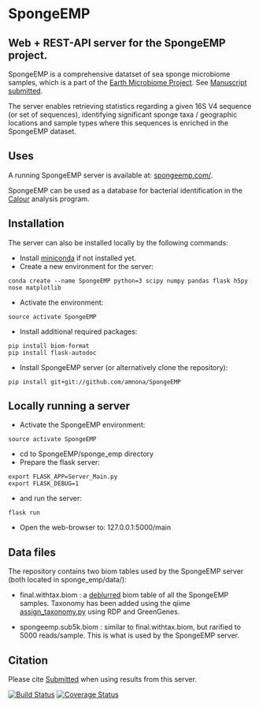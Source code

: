 # SpongeEMP
## Web + REST-API server for the SpongeEMP project.
SpongeEMP is a comprehensive datatset of sea sponge microbiome samples, which is a part of the [Earth Microbiome Project](http://www.earthmicrobiome.org/). See [Manuscript submitted]().

The server enables retrieving statistics regarding a given 16S V4 sequence (or set of sequences), identifying significant sponge taxa / geographic locations and sample types where this sequences is enriched in the SpongeEMP dataset.

## Uses
A running SpongeEMP server is available at: [spongeemp.com/](http://spongeemp.com/).

SpongeEMP can be used as a database for bacterial identification in the [Calour](https://github.com/amnona/calour) analysis program.

## Installation
The server can also be installed locally by the following commands:
- Install [miniconda](https://conda.io/miniconda.html) if not installed yet.
- Create a new environment for the server:
```
conda create --name SpongeEMP python=3 scipy numpy pandas flask h5py nose matplotlib
```
- Activate the environment:
```
source activate SpongeEMP
```
- Install additional required packages:
```
pip install biom-format
pip install flask-autodoc
```
- Install SpongeEMP server (or alternatively clone the repository):
```
pip install git+git://github.com/amnona/SpongeEMP
```

## Locally running a server
- Activate the SpongeEMP environment:
```
source activate SpongeEMP
```
- cd to SpongeEMP/sponge_emp directory
- Prepare the flask server:
```
export FLASK_APP=Server_Main.py
export FLASK_DEBUG=1
```
- and run the server:
```
flask run
```
- Open the web-browser to: 127.0.0.1:5000/main

## Data files
The repository contains two biom tables used by the SpongeEMP server (both located in sponge_emp/data/):

- final.withtax.biom : a [deblurred](http://msystems.asm.org/content/2/2/e00191-16?utm_source=TrendMDmSystems&utm_medium=TrendMDmSystems&utm_campaign=trendmdalljournals_0) biom table of all the SpongeEMP samples. Taxonomy has been added using the qiime [assign_taxonomy.py](http://qiime.org/scripts/assign_taxonomy.html) using RDP and GreenGenes.

- spongeemp.sub5k.biom : similar to final.withtax.biom, but rarified to 5000 reads/sample. This is what is used by the SpongeEMP server.

## Citation
Please cite [Submitted](submitted) when using results from this server.

[![Build Status](https://travis-ci.org/amnona/spongeworld.png?branch=master)](https://travis-ci.org/amnona/spongeworld)
[![Coverage Status](https://coveralls.io/repos/github/amnona/spongeworld/badge.svg)](https://coveralls.io/github/amnona/spongeworld)


